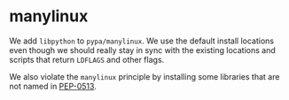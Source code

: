 # manylinux

We add ```libpython``` to ```pypa/manylinux```. We use the default install locations even though we should really stay in sync with the existing locations and scripts that return ```LDFLAGS``` and other flags.

We also violate the ```manylinux``` principle by installing some libraries that are not named in [PEP-0513](https://www.python.org/dev/peps/pep-0513/).
